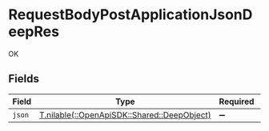 # RequestBodyPostApplicationJsonDeepRes

OK


## Fields

| Field                                                                            | Type                                                                             | Required                                                                         | Description                                                                      |
| -------------------------------------------------------------------------------- | -------------------------------------------------------------------------------- | -------------------------------------------------------------------------------- | -------------------------------------------------------------------------------- |
| `json`                                                                           | [T.nilable(::OpenApiSDK::Shared::DeepObject)](../../models/shared/deepobject.md) | :heavy_minus_sign:                                                               | N/A                                                                              |